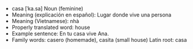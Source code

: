 - casa	[ˈka.sa]	Noun (feminine)
- Meaning (explicación en español): Lugar donde vive una persona
- Meaning (Vietnamese): nhà
- Properly translated word: house
- Example sentence: En tu casa vive Ana.
- Family words: casero (homemade), casita (small house)	Latin root: casa
